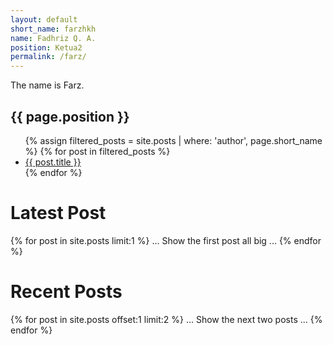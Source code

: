 ```yaml
---
layout: default
short_name: farzhkh
name: Fadhriz Q. A.
position: Ketua2
permalink: /farz/
---
```

The name is Farz.

<h2>{{ page.position }}</h2>


<ul>
  {% assign filtered_posts = site.posts | where: 'author', page.short_name %}
  {% for post in filtered_posts %}
    <li><a href="{{ post.url }}">{{ post.title }}</a></li>
  {% endfor %}
</ul>


<h1>Latest Post</h1>
{% for post in site.posts limit:1 %}
... Show the first post all big ...
{% endfor %}
<h1>Recent Posts</h1>
{% for post in site.posts offset:1 limit:2 %}
... Show the next two posts ...
{% endfor %}
